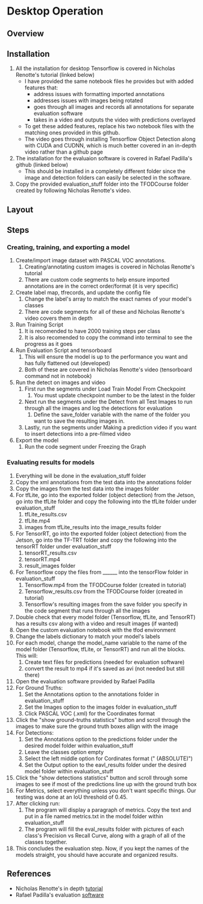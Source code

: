 # Desktop Operation
## Overview
## Installation
1. All the installation for desktop Tensorflow is covered in Nicholas Renotte's tutorial (linked below)
    - I have provided the same notebook files he provides but with added features that:
        - address issues with formatting imported annotations
        - addresses issues with images being rotated
        - goes through all images and records all annotations for separate evaluation software
        - takes in a video and outputs the video with predictions overlayed 
    - To get these added features, replace his two notebook files with the matching ones provided in this github.
    - The video goes through installing Tensorflow Object Detection along with CUDA and CUDNN, which is much better covered in an in-depth video rather than a github page
2. The installation for the evaluaion software is covered in Rafael Padilla's github (linked below)
    - This should be installed in a completely different folder since the image and detection folders can easily be selected in the software.
3. Copy the provided evaluation_stuff folder into the TFODCourse folder created by following Nicholas Renotte's video.
## Layout
## Steps
### Creating, training, and exporting a model
1. Create/import image dataset with PASCAL VOC annotations.
    1. Creating/annotating custom images is covered in Nicholas Renotte's tutorial
    2. There are custom code segments to help ensure imported annotations are in the correct order/format (it is very specific)
2. Create label map, tfrecords, and update the config file
    1. Change the label's array to match the exact names of your model's classes
    2. There are code segments for all of these and Nicholas Renotte's video covers them in depth
3. Run Training Script
    1. It is recomended to have 2000 training steps per class
    2. It is also recomended to copy the command into terminal to see the progress as it goes
4. Run Evaluation Script and tensorboard
    1. This will ensure the model is up to the performance you want and has fully flattened out (developed)
    2. Both of these are covered in Nicholas Renotte's video (tensorboard command not in notebook)
5. Run the detect on images and video
    1. First run the segments under Load Train Model From Checkpoint
        1. You must update checkpoint number to be the latest in the folder
    2. Next run the segments under the Detect from all Test Images to run through all the images and log the detections for evaluation
        1. Define the save_folder variable with the name of the folder you want to save the resulting images in.
    4. Lastly, run the segments under Making a prediction video if you want to insert detections into a pre-filmed video
6. Export the model
    1. Run the code segment under Freezing the Graph
### Evaluating results for models
1. Everything will be done in the evaluation_stuff folder
2. Copy the xml annotations from the test data into the annotations folder
3. Copy the images from the test data into the images folder
4. For tfLite, go into the exported folder (object detection) from the Jetson, go into the tfLite folder and copy the following into the tfLite folder under evaluation_stuff
    1. tfLite_results.csv
    2. tfLite.mp4
    3. images from tfLite_results into the image_results folder
5. For TensorRT, go into the exported folder (object detection) from the Jetson, go into the TF-TRT folder and copy the following into the tensorRT folder under evaluation_stuff
    1. tensorRT_results.csv
    2. tensorRT.mp4
    3. result_images folder
6. For Tensorflow copy the files from ______ into the tensorFlow folder in evaluation_stuff
    1. Tensorflow.mp4 from the TFODCourse folder (created in tutorial)
    2. Tensorflow_results.csv from the TFODCourse folder (created in tutorial)
    3. Tensorflow's resulting images from the save folder you specify in the code segment that runs through all the images
7. Double check that every model folder (Tensorflow, tfLite, and TensorRT) has a results csv along with a video and result images (if wanted)
8. Open the custom evaluation notebook with the tfod environment
9. Change the labels dictionary to match your model's labels
10. For each model, change the model_name variable to the name of the model folder (Tensorflow, tfLite, or TensorRT) and run all the blocks. This will:
    1. Create text files for predictions (needed for evaluation software)
    2. convert the result to mp4 if it's saved as avi (not needed but still there)
11. Open the evaluation software provided by Rafael Padilla
12. For Ground Truths:
    1. Set the Annotations option to the annotations folder in evaluation_stuff
    2. Set the Images option to the images folder in evaluation_stuff
    3. Click PASCAL VOC (.xml) for the Coordinates format
13. Click the "show ground-truths statistics" button and scroll through the images to make sure the ground truth boxes allign with the image
17. For Detections:
    1. Set the Annotations option to the predictions folder under the desired model folder within evaluation_stuff
    2. Leave the classes option empty
    3. Select the left middle option for Cordinates format ("<class name> <confidence> <left> <top> <right> <bottom> (ABSOLUTE)")
    4. Set the Output option to the eavl_results folder under the desired model folder within evaluation_stuff
18. Click the "show detections statistics" button and scroll through some images to see if most of the predictions line up with the ground truth box
19. For Metrics, select everything unless you don't want specific things. Our testing was done at an IoU threshold of 0.45.
20. After clicking run:
    1. The program will display a paragraph of metrics. Copy the text and put in a file named metrics.txt in the model folder within evaluation_stuff
    2. The program will fill the eval_results folder with pictures of each class's Precision vs Recall Curve, along with a graph of all of the classes together.
21. This concludes the evaluation step. Now, if you kept the names of the models straight, you should have accurate and organized results.
## References
 - Nicholas Renotte's in depth [tutorial](https://www.youtube.com/watch?v=yqkISICHH-U)
 - Rafael Padilla's evaluation [software](https://github.com/rafaelpadilla/review_object_detection_metrics)
